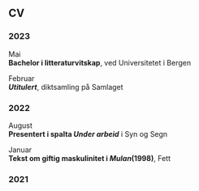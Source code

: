 ## CV

### 2023

Mai  
__Bachelor i litteraturvitskap__, ved Universitetet i Bergen 

Februar  
__*Utitulert*__, diktsamling på Samlaget


### 2022

August  
__Presentert i spalta *Under arbeid*__ i Syn og Segn  
  
Januar  
__Tekst om giftig maskulinitet i _Mulan_(1998)__, Fett  

### 2021
